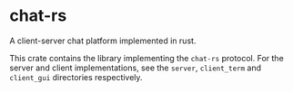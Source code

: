 # chat-rs
A client-server chat platform implemented in rust.

This crate contains the library implementing the `chat-rs` protocol. For the server and client implementations, see the `server`, `client_term` and `client_gui` directories respectively.

